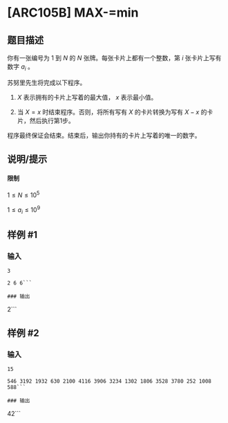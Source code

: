 # [ARC105B] MAX-=min

## 题目描述

你有一张编号为 $1$ 到 $N$ 的 $N$ 张牌。每张卡片上都有一个整数，第 $i$ 张卡片上写有数字 $a_i$ 。

苏努里先生将完成以下程序。

1.  $X$ 表示拥有的卡片上写着的最大值， $x$ 表示最小值。

1. 当 $X = x$ 时结束程序。否则，将所有写有 $X$ 的卡片转换为写有 $X - x$ 的卡片，然后执行第1步。

程序最终保证会结束。结束后，输出你持有的卡片上写着的唯一的数字。

## 说明/提示

#### 限制

 $1 ≤ N ≤ 10^5$ 
 
 $1 ≤ a_i ≤ 10^9$

## 样例 #1

### 输入

```
3
2 6 6```

### 输出

```
2```

## 样例 #2

### 输入

```
15
546 3192 1932 630 2100 4116 3906 3234 1302 1806 3528 3780 252 1008 588```

### 输出

```
42```

